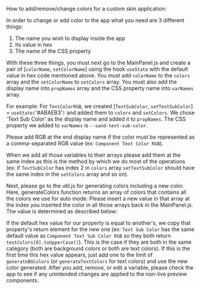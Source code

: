 How to add/remove/change colors for a custom skin application: 

In order to change or add color to the app what you need are 3 different things: 
1) The name you wish to display inside the app
2) Its value in hex
3) The name of the CSS property

With these three things, you must next go to the MainPanel.js and create a pair of [`colorName`, `setColorName`]
using the hook `useState` with the default value in hex code mentioned above. You must add 
`colorName` to the `colors` array and the `setColorName` to `setColors` array. You must also add
the display name into `propNames` array and the CSS property name into `varNames` array.

For example: For `TextColorRGB`, we created [`TextSubColor`, `setTextSubColor`] = `useState(`'#ABAEB3'`)` 
and added them to `colors` and `setColors`. We chose 'Text Sub Color' as the display name and
added it to `propNames`. The CSS property we added to `varNames` is `--sand-text-sub-color`.

Please add RGB at the end display name if the color must be represented as a comma-separated RGB value (ex: `Component Text Color RGB`).

When we add all those variables to their arrays please add them at the same index as this is the method
by which we do most of the operations (ex: if `TextSubColor` has index 2 in `colors` array `setTextSubColor` should have the same index in 
the `setColors` array and so on).

Next, please go to the util.js for generating colors including a new color. Here, generateColors function returns an array
of colors that contains all the colors we use for auto mode. Please insert a new value in that array at 
the index you inserted the color in all those arrays back in the MainPanel.js. The value is determined as described below:

If the default hex value for our property is equal to another's, we copy that property's return element for 
the new one (ex: `Text Sub Color` has the same default value as `Component Text Sub Color RGB` so they
both return `textColors[0].toUpperCase()`). This is the case if they are both in the same category (both are
background colors or both are text colors). If this is the first time this hex value appears, just add one
to the limit of `generateBGColors` (or `generateTextColors` for text colors) and use the new color generated.
After you add, remove, or edit a variable, please check the app to see if any unintended changes are applied
to the non-live preview components.
